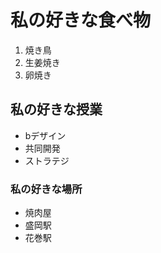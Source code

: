 # 私の好きな食べ物
 1. 焼き鳥  
 2. 生姜焼き  
 3. 卵焼き  
## 私の好きな授業  
 - bデザイン  
 - 共同開発  
 - ストラテジ
### 私の好きな場所
 - 焼肉屋
 - 盛岡駅
 - 花巻駅

